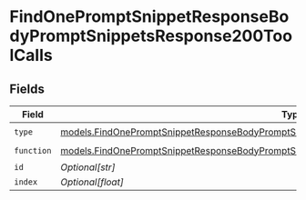 # FindOnePromptSnippetResponseBodyPromptSnippetsResponse200ToolCalls


## Fields

| Field                                                                                                                                                                                              | Type                                                                                                                                                                                               | Required                                                                                                                                                                                           | Description                                                                                                                                                                                        |
| -------------------------------------------------------------------------------------------------------------------------------------------------------------------------------------------------- | -------------------------------------------------------------------------------------------------------------------------------------------------------------------------------------------------- | -------------------------------------------------------------------------------------------------------------------------------------------------------------------------------------------------- | -------------------------------------------------------------------------------------------------------------------------------------------------------------------------------------------------- |
| `type`                                                                                                                                                                                             | [models.FindOnePromptSnippetResponseBodyPromptSnippetsResponse200ApplicationJSON2VersionsType](../models/findonepromptsnippetresponsebodypromptsnippetsresponse200applicationjson2versionstype.md) | :heavy_check_mark:                                                                                                                                                                                 | N/A                                                                                                                                                                                                |
| `function`                                                                                                                                                                                         | [models.FindOnePromptSnippetResponseBodyPromptSnippetsResponse200Function](../models/findonepromptsnippetresponsebodypromptsnippetsresponse200function.md)                                         | :heavy_check_mark:                                                                                                                                                                                 | N/A                                                                                                                                                                                                |
| `id`                                                                                                                                                                                               | *Optional[str]*                                                                                                                                                                                    | :heavy_minus_sign:                                                                                                                                                                                 | N/A                                                                                                                                                                                                |
| `index`                                                                                                                                                                                            | *Optional[float]*                                                                                                                                                                                  | :heavy_minus_sign:                                                                                                                                                                                 | N/A                                                                                                                                                                                                |